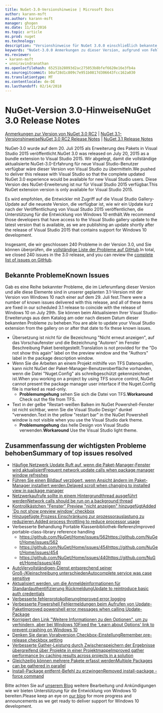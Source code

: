 ```yaml
---
title: NuGet-3.0-Versionshinweise | Microsoft Docs
author: karann-msft
ms.author: karann-msft
manager: ghogen
ms.date: 11/11/2016
ms.topic: article
ms.prod: nuget
ms.technology: 
description: "Versionshinweise für NuGet 3.0.0 einschließlich bekannte Probleme, Fehlerbehebungen, Funktionen und Archivierung von dcrs Design."
keywords: "NuGet-3.0.0 Anmerkungen zu dieser Version, aufgrund von Fehlerbehebungen, bekannte Probleme, zusätzliche Funktionen, Archivierung von dcrs Design"
ms.reviewer:
- karann-msft
- unniravindranathan
ms.openlocfilehash: 65251b28093d2ac275053b8bfef6620e16e3fb4a
ms.sourcegitcommit: b0af28d1c809c7e951b0817d306643fcc162a030
ms.translationtype: MT
ms.contentlocale: de-DE
ms.lasthandoff: 02/14/2018
---
```

# <a name="nuget-30-release-notes"></a><span data-ttu-id="c9d0e-104">NuGet-Version 3.0-Hinweise</span><span class="sxs-lookup"><span data-stu-id="c9d0e-104">NuGet 3.0 Release Notes</span></span>

<span data-ttu-id="c9d0e-105">[Anmerkungen zur Version von NuGet 3.0 RC2](../release-notes/nuget-3.0-RC2.md) | [NuGet 3.1-Versionshinweise](../release-notes/nuget-3.1.md)</span><span class="sxs-lookup"><span data-stu-id="c9d0e-105">[NuGet 3.0 RC2 Release Notes](../release-notes/nuget-3.0-RC2.md) | [NuGet 3.1 Release Notes](../release-notes/nuget-3.1.md)</span></span>

<span data-ttu-id="c9d0e-106">NuGet-3.0 wurde auf dem 20. Juli 2015 als Erweiterung des Pakets in Visual Studio 2015 veröffentlicht.</span><span class="sxs-lookup"><span data-stu-id="c9d0e-106">NuGet 3.0 was released on July 20, 2015 as a bundle extension to Visual Studio 2015.</span></span> <span data-ttu-id="c9d0e-107">Wir abgelegt, damit die vollständige aktualisierte NuGet-3.0-Erfahrung für neue Visual Studio-Benutzer verfügbar wäre dieser Version von Visual Studio zu übermitteln.</span><span class="sxs-lookup"><span data-stu-id="c9d0e-107">We pushed to deliver this release with Visual Studio so that the complete updated NuGet 3.0 experience would be available for new Visual Studio users.</span></span> <span data-ttu-id="c9d0e-108">Diese Version des NuGet-Erweiterung ist nur für Visual Studio 2015 verfügbar.</span><span class="sxs-lookup"><span data-stu-id="c9d0e-108">This NuGet extension version is only available for Visual Studio 2015.</span></span>

<span data-ttu-id="c9d0e-109">Es wird empfohlen, die Entwickler mit Zugriff auf die Visual Studio Gallery-Update auf die neueste Version, die verfügbar ist, wie wir ein Update kurz nach der Veröffentlichung von Visual Studio 2015 veröffentlichen, die Unterstützung für die Entwicklung von Windows 10 enthält.</span><span class="sxs-lookup"><span data-stu-id="c9d0e-109">We recommend those developers that have access to the Visual Studio gallery update to the latest version that is available, as we are publishing an update shortly after the release of Visual Studio 2015 that contains support for Windows 10 development.</span></span>

<span data-ttu-id="c9d0e-110">Insgesamt, die wir geschlossen 240 Probleme in der Version 3.0, und Sie können überprüfen, die [vollständige Liste der Probleme auf GitHub](https://github.com/NuGet/Home/issues?q=milestone%3A3.0.0-RTM+is%3Aclosed).</span><span class="sxs-lookup"><span data-stu-id="c9d0e-110">In total, we closed 240 issues in the 3.0 release, and you can review the [complete list of issues on GitHub](https://github.com/NuGet/Home/issues?q=milestone%3A3.0.0-RTM+is%3Aclosed).</span></span>

## <a name="known-issues"></a><span data-ttu-id="c9d0e-111">Bekannte Probleme</span><span class="sxs-lookup"><span data-stu-id="c9d0e-111">Known Issues</span></span>

<span data-ttu-id="c9d0e-112">Gab es eine Reihe bekannter Probleme, die im Lieferumfang dieser Version und alle diese Elemente sind in unserer geplanten 3.1-Version mit der Version von Windows 10 nach einer auf dem 29. Juli fest.</span><span class="sxs-lookup"><span data-stu-id="c9d0e-112">There were a number of known issues delivered with this release, and all of these items are fixed in our scheduled 3.1 release to coincide with the release of Windows 10 on July 29th.</span></span>  <span data-ttu-id="c9d0e-113">Sie können beim Aktualisieren Ihrer Visual Studio-Erweiterungs aus dem Katalog am oder nach diesem Datum dieser bekannten Probleme zu beheben.</span><span class="sxs-lookup"><span data-stu-id="c9d0e-113">You are able to update your Visual Studio extension from the gallery on or after that date to fix these known issues.</span></span>

*  <span data-ttu-id="c9d0e-114">Übersetzung ist nicht für die Bezeichnung "Nicht erneut anzeigen", auf das Vorschaufenster und die Bezeichnung "Autoren" im Fenster Beschreibung Paket bereitgestellt.</span><span class="sxs-lookup"><span data-stu-id="c9d0e-114">Translation is not provided for the "Do not show this again" label on the preview window and the "Authors" label in the package description window.</span></span>
*  <span data-ttu-id="c9d0e-115">Wenn Sie die Arbeiten an einem Projekt mithilfe von TFS Datenquellen, kann nicht NuGet der Paket-Manager-Benutzeroberfläche vorhanden, wenn die Datei "Nuget.Config" als schreibgeschützt gekennzeichnet ist.</span><span class="sxs-lookup"><span data-stu-id="c9d0e-115">When you working on a project by using TFS source control, NuGet cannot present the package manager user interface if the Nuget.Config file is marked as read-only.</span></span>
   * <span data-ttu-id="c9d0e-116">**Problemumgehung** sehen Sie sich die Datei von TFS.</span><span class="sxs-lookup"><span data-stu-id="c9d0e-116">**Workaround** Check out the file from TFS.</span></span>
*  <span data-ttu-id="c9d0e-117">Text in der gelbe "Restart-weißen Balken im NuGet Powershell-Fenster ist nicht sichtbar, wenn Sie die Visual Studio Design" dunkel "verwenden.</span><span class="sxs-lookup"><span data-stu-id="c9d0e-117">Text in the yellow "restart bar" in the NuGet Powershell window is not visible when you use the Visual Studio dark theme.</span></span>
   * <span data-ttu-id="c9d0e-118">**Problemumgehung** das helle Design von Visual Studio verwenden.</span><span class="sxs-lookup"><span data-stu-id="c9d0e-118">**Workaround** Use the Visual Studio light theme.</span></span>


## <a name="summary-of-top-issues-resolved"></a><span data-ttu-id="c9d0e-119">Zusammenfassung der wichtigsten Probleme behoben</span><span class="sxs-lookup"><span data-stu-id="c9d0e-119">Summary of top issues resolved</span></span>

* [<span data-ttu-id="c9d0e-120">Häufige Netzwerk Update Ruft auf, wenn die Paket-Manager-Fenster wird aktualisiert</span><span class="sxs-lookup"><span data-stu-id="c9d0e-120">Frequent network update calls when package manager window refreshes</span></span>](https://github.com/NuGet/Home/issues/515)
* [<span data-ttu-id="c9d0e-121">Führen Sie einen Bildlauf verzögert, wenn Ansicht ändern im Paket-Manager installiert werden.</span><span class="sxs-lookup"><span data-stu-id="c9d0e-121">Delayed scroll when changing to installed view in package manager</span></span>](https://github.com/NuGet/Home/issues/519)
* [<span data-ttu-id="c9d0e-122">Netzwerkaufrufe sollte in einem Hintergrundthread ausgeführt werden</span><span class="sxs-lookup"><span data-stu-id="c9d0e-122">Network calls should be run on a background thread</span></span>](https://github.com/NuGet/Home/issues/516)
* [<span data-ttu-id="c9d0e-123">Kontrollkästchen "Fenster" Preview "nicht anzeigen" hinzugefügt</span><span class="sxs-lookup"><span data-stu-id="c9d0e-123">Added 'Do not show preview window' checkbox</span></span>](https://github.com/NuGet/Home/issues/566)
* [<span data-ttu-id="c9d0e-124">Hinzugefügte Prozess Einschränkung zur prozessorauslastung zu reduzieren.</span><span class="sxs-lookup"><span data-stu-id="c9d0e-124">Added process throttling to reduce processor usage</span></span>](https://github.com/NuGet/Home/issues/356)
* <span data-ttu-id="c9d0e-125">Verbesserte Behandlung Portable Klassenbibliothek-Referenz</span><span class="sxs-lookup"><span data-stu-id="c9d0e-125">Improved portable-class-library reference handling</span></span>
    * [<span data-ttu-id="c9d0e-126">https://github.com/NuGet/Home/issues/562</span><span class="sxs-lookup"><span data-stu-id="c9d0e-126">https://github.com/NuGet/Home/issues/562</span></span>](https://github.com/NuGet/Home/issues/562)
    * [<span data-ttu-id="c9d0e-127">https://github.com/NuGet/Home/issues/454</span><span class="sxs-lookup"><span data-stu-id="c9d0e-127">https://github.com/NuGet/Home/issues/454</span></span>](https://github.com/NuGet/Home/issues/454)
    * [<span data-ttu-id="c9d0e-128">https://github.com/NuGet/Home/issues/440</span><span class="sxs-lookup"><span data-stu-id="c9d0e-128">https://github.com/NuGet/Home/issues/440</span></span>](https://github.com/NuGet/Home/issues/440)
* [<span data-ttu-id="c9d0e-129">AutoVervollständigen-Dienst entsprechend seiner Groß-/Kleinschreibung unterschieden</span><span class="sxs-lookup"><span data-stu-id="c9d0e-129">Autocomplete service was case sensitive</span></span>](https://github.com/NuGet/Home/issues/198)
* [<span data-ttu-id="c9d0e-130">Aktualisiert werden, um die Anmeldeinformationen für Standardauthentifizierung Rückmeldung</span><span class="sxs-lookup"><span data-stu-id="c9d0e-130">Update to reintroduce basic auth credentials</span></span>](https://github.com/NuGet/Home/issues/456)
* [<span data-ttu-id="c9d0e-131">Verbesserte fehlerprotokollierung</span><span class="sxs-lookup"><span data-stu-id="c9d0e-131">Improved error logging</span></span>](https://github.com/NuGet/Home/issues/407)
* [<span data-ttu-id="c9d0e-132">Verbesserte Powershell Fehlermeldungen beim Aufrufen von Update-Paket</span><span class="sxs-lookup"><span data-stu-id="c9d0e-132">Improved powershell error messages when calling Update-Package</span></span>](https://github.com/NuGet/Home/issues/5)
* [<span data-ttu-id="c9d0e-133">Korrigiert den Link "Weitere Informationen zu den Optionen", um zu verhindern, aber bei Windows 10</span><span class="sxs-lookup"><span data-stu-id="c9d0e-133">Fixed the 'Learn about Options' link to prevent crashing on Windows 10</span></span>](https://github.com/NuGet/Home/issues/822)
* [<span data-ttu-id="c9d0e-134">Denken Sie daran Vorabversion Checkbox-Einstellung</span><span class="sxs-lookup"><span data-stu-id="c9d0e-134">Remember pre-release checkbox setting</span></span>](https://github.com/NuGet/Home/issues/732)
* [<span data-ttu-id="c9d0e-135">Verbesserte Gather-Leistung durch Zwischenspeichern der Ergebnisse übergreifend über Projekte in einer Projektmappe</span><span class="sxs-lookup"><span data-stu-id="c9d0e-135">Improved gather performance by caching results across projects in a solution</span></span>](https://github.com/NuGet/Home/issues/721)
* [<span data-ttu-id="c9d0e-136">Gleichzeitig können mehrere Pakete erfasst werden</span><span class="sxs-lookup"><span data-stu-id="c9d0e-136">Multiple Packages can be gathered in parallel</span></span>](https://github.com/NuGet/Home/issues/713)
* [<span data-ttu-id="c9d0e-137">Install-Package entfernt-Befehl zu erzwingen</span><span class="sxs-lookup"><span data-stu-id="c9d0e-137">Removed install-package -force command</span></span>](https://github.com/NuGet/Home/issues/697)

<span data-ttu-id="c9d0e-138">Bitte achten Sie auf [unserem Blog](http://blog.nuget.org) weitere Bearbeitung und Ankündigungen wie wir bieten Unterstützung für die Entwicklung von Windows 10 bereiten.</span><span class="sxs-lookup"><span data-stu-id="c9d0e-138">Please keep an eye on [our blog](http://blog.nuget.org) for more progress and announcements as we get ready to deliver support for Windows 10 development.</span></span>